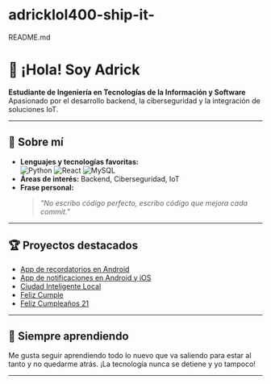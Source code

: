 # adricklol400-ship-it-
README.md
# 👋 ¡Hola! Soy Adrick

**Estudiante de Ingeniería en Tecnologías de la Información y Software**  
Apasionado por el desarrollo backend, la ciberseguridad y la integración de soluciones IoT.

---

## 🚀 Sobre mí

- **Lenguajes y tecnologías favoritas:**  
  ![Python](https://img.shields.io/badge/Python-3776AB?style=flat&logo=python&logoColor=white) ![React](https://img.shields.io/badge/React-61DAFB?style=flat&logo=react&logoColor=black) ![MySQL](https://img.shields.io/badge/MySQL-4479A1?style=flat&logo=mysql&logoColor=white)
- **Áreas de interés:** Backend, Ciberseguridad, IoT
- **Frase personal:**  
  > _"No escribo código perfecto, escribo código que mejora cada commit."_

---

## 🏆 Proyectos destacados

- [App de recordatorios en Android](#)  
- [App de notificaciones en Android y iOS](#)
- [Ciudad Inteligente Local](https://github.com/adricklol400-ship-it/ciudad-inteligente-local)
- [Feliz Cumple](https://github.com/adricklol400-ship-it/feliz-cumple)
- [Feliz Cumpleaños 21](https://github.com/adricklol400-ship-it/feliz-cumpleanos-21)

---

## 🌱 Siempre aprendiendo

Me gusta seguir aprendiendo todo lo nuevo que va saliendo para estar al tanto y no quedarme atrás. ¡La tecnología nunca se detiene y yo tampoco!

---

<!-- Si tienes redes sociales, agrégalas aquí. Por ejemplo:
[LinkedIn](#) | [Twitter](#) | [Sitio web](#)
-->
